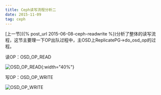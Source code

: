 ```yaml
---
title: Ceph读写流程分析二
date: 2015-11-09
tag: ceph
---
```


[上一节]({% post_url 2015-06-08-ceph-readwrite %})分析了整体的读写流程，这节主要理一下OP出队过程中，主OSD上ReplicatePG->do_osd_op的过程。


读OP：OSD_OP_READ

![OSD_OP_READ](/images/2015-11-09-do_osd_op_read.png){:width="40%"}

写OP：OSD_OP_WRITE

![OSD_OP_WRITE](/images/2015-11-09-do_osd_op_write.png)